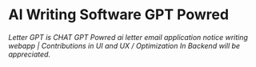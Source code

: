 # AI Writing Software GPT Powred
###### Letter GPT is CHAT GPT Powred ai letter email application notice writing webapp | Contributions in UI and UX / Optimization In Backend will be appreciated. 
